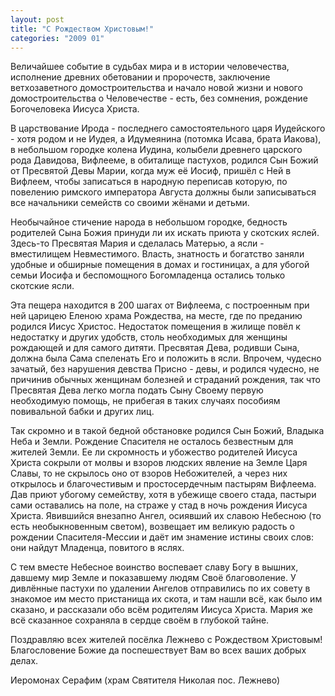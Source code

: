 ```yaml
---
layout: post
title: "С Рождеством Христовым!"
categories: "2009 01"
---
```


Величайшее событие в судьбах мира и в истории человечества, исполнение древних обетовании и пророчеств, заключение ветхозаветного домостроительства и начало новой жизни и нового домостроительства о Человечестве - есть, без сомнения, рождение Богочеловека Иисуса Христа.

В царствование Ирода - последнего самостоятельного царя Иудейского - хотя родом и не Иудея, а Идумеянина (потомка Исава, брата Иакова), в небольшом городке колена Иудина, колыбели древнего царского рода Давидова, Вифлееме, в обиталище пастухов, родился Сын Божий от Пресвятой Девы Марии, когда муж её Иосиф, пришёл с Ней в Вифлеем, чтобы записаться в народную переписав которую, по повелению римского императора Августа должны были записываться все начальники семейств со своими жёнами и детьми.

Необычайное стичение народа в небольшом городке, бедность родителей Сына Божия принуди ли их искать приюта у скотских яслей. Здесь-то Пресвятая Мария и сделалась Матерью, а ясли - вместилищем Невместимого. Власть, знатность и богатство заняли удобные и обширные помещения в домах и гостиницах, а для убогой семьи Иосифа и беспомощного Богомладенца остались только скотские ясли.

Эта пещера находится в 200 шагах от Вифлеема, с построенным при ней царицею Еленою храма Рождества, на месте, где по преданию родился Иисус Христос. Недостаток помещения в жилище повёл к недостатку и других удобств, столь необходимых для женщины рождающей и для самого дитяти. Пресвятая Дева, родивши Сына, должна была Сама спеленать Его и положить в ясли. Впрочем, чудесно зачатый, без нарушения девства Присно - девы, и родился чудесно, не причинив обычных женщинам болезней и страданий рождения, так что Пресвятая Дева легко могла подать Сыну Своему первую необходимую помощь, не прибегая в таких случаях пособиям повивальной бабки и других лиц.

Так скромно и в такой бедной обстановке родился Сын Божий, Владыка Неба и Земли. Рождение Спасителя не осталось безвестным для жителей Земли. Ее ли скромность и убожество родителей Иисуса Христа сокрыли от молвы и взоров людских явление на Земле Царя Славы, то не скрылось оно от взоров Небожителей, а через них открылось и благочестивым и простосердечным пастырям Вифлеема. Дав приют убогому семейству, хотя в убежище своего стада, пастыри сами оставались на поле, на страже у стад в ночь рождения Иисуса Христа. Явившийся внезапно Ангел, осиявший их славою Небесною (то есть необыкновенным светом), возвещает им великую радость о рождении Спасителя-Мессии и даёт им знамение истины своих слов: они найдут Младенца, повитого в яслях.

С тем вместе Небесное воинство воспевает славу Богу в вышних, давшему мир Земле и показавшему людям Своё благоволение. У дивлённые пастухи по удалении Ангелов отправились по их совету в знакомое им место пристанища их скота, и там нашли всё, как было им сказано, и рассказали обо всём родителям Иисуса Христа. Мария же всё сказанное сохраняла в сердце своём в глубокой тайне.

Поздравляю всех жителей посёлка Лежнево с Рождеством Христовым! Благословение Божие да поспешествует Вам во всех ваших добрых делах.

Иеромонах Серафим (храм Святителя Николая пос. Лежнево)


